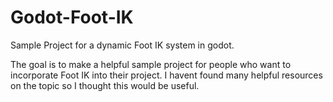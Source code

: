 # Godot-Foot-IK
Sample Project for a dynamic Foot IK system in godot.

The goal is to make a helpful sample project for people who want to incorporate Foot IK into their project.
I havent found many helpful resources on the topic so I thought this would be useful.
